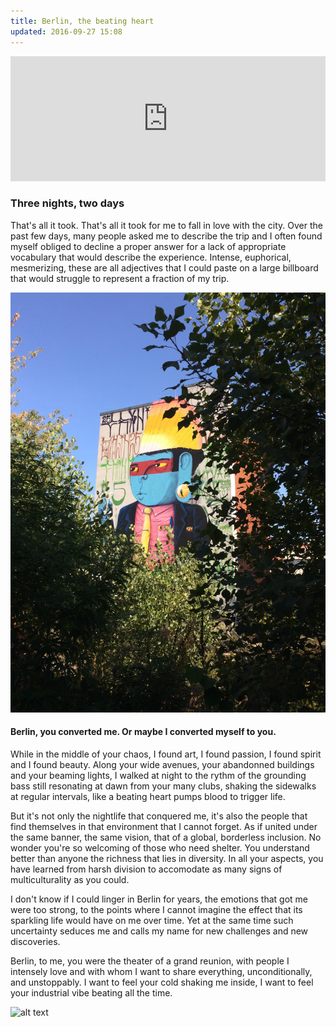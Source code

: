 ```yaml
---
title: Berlin, the beating heart
updated: 2016-09-27 15:08
---
```


<iframe width="100%" height="200" scrolling="no" frameborder="no" src="https://w.soundcloud.com/player/?url=https%3A//api.soundcloud.com/tracks/250654932&amp;auto_play=false&amp;hide_related=true&amp;show_comments=false&amp;show_user=false&amp;show_reposts=false&amp;visual=false"></iframe>

### Three nights, two days

That's all it took. That's all it took for me to fall in love with the city. Over the past few days, many people asked me to describe the trip and I often found myself obliged to decline a proper answer for a lack of appropriate vocabulary that would describe the experience. Intense, euphorical, mesmerizing, these are all adjectives that I could paste on a large billboard that would struggle to represent a fraction of my trip. 

![alt text](assets/fresque.jpg)

#### Berlin, you converted me. Or maybe I converted myself to you. 

While in the middle of your chaos, I found art, I found passion, I found spirit and I found beauty. Along your wide avenues, your abandonned buildings and your beaming lights, I walked at night to the rythm of the grounding bass still resonating at dawn from your many clubs, shaking the sidewalks at regular intervals, like a beating heart pumps blood to trigger life. 

But it's not only the nightlife that conquered me, it's also the people that find themselves in that environment that I cannot forget. As if united under the same banner, the same vision, that of a global, borderless inclusion. No wonder you're so welcoming of those who need shelter. You understand better than anyone the richness that lies in diversity. In all your aspects, you have learned from harsh division to accomodate as many signs of multiculturality as you could.

I don't know if I could linger in Berlin for years, the emotions that got me were too strong, to the points where I cannot imagine the effect that its sparkling life would have on me over time. Yet at the same time such uncertainty seduces me and calls my name for new challenges and new discoveries. 

Berlin, to me, you were the theater of a grand reunion, with people I intensely love and with whom I want to share everything, unconditionally, and unstoppably. I want to feel your cold shaking me inside, I want to feel your industrial vibe beating all the time. 

![alt text](assets/walk2.png)




